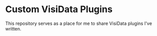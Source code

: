# Custom VisiData Plugins
This repository serves as a place for me to share VisiData plugins I've written.
